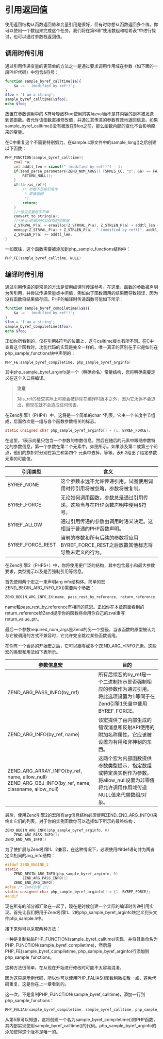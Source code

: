 # 引用返回值

使用返回结构从函数返回值和变量引用是很好，但有时你想从函数返回多个值。你可以使用一个数组来完成这个任务，我们将在第8章“使用数组和哈希表”中进行探讨，也可以通过参数栈返回值。

## 调用时传引用

通过引用传递变量的更简单的方法之一是通过要求调用作用域在参数（如下面的一段PHP代码）中包含&符号：

```php
function sample_byref_calltime($a){
	$a .= ' (modified by ref!)';
}
$foo = 'I am a string';
sample_byref_calltime(&$foo);
echo $foo;
```

放置在参数调用中的 &符号导致\$foo使用的实际zval而不是其内容的副本被发送到该函数。者允许该函数直接修改值，并通过其传递的参数有效地返回信息。如果sample_byref_calltime()没有被放在\$foo之前，那么函数内部的变化不会影响原来的变量。

在C中重复这个不需要特别努力。在sample.c源文件中的sample_long()之后创建以下函数：

```c
PHP_FUNCTION(sample_byref_calltime){
	zval *a;
  	int addtl_len = sizeof(" (modified by ref!)") - 1;
  	if(zend_parse_parameters(ZEND_NUM_ARGS() TSRMLS_CC, "z", &a) == FAILURE){
    	RETURN_NULL();
  	}
  	if(!a->is_ref){
    	/* 参数不是按引用传
    	 * 直接返回
    	 */
      	return;
  	}
  	//*保证变量是字符串
  	convert_to_string(a);
  	//*放大a的缓冲区以保存附加数据
  	Z_STRVAL_P(a) = erealloc(Z_STRVAL_P(a), Z_STRLEN_P(a) + addtl_len + 1);
  	memcpy(Z_STRVAL_P(a) + Z_STRLEN_P(a), " (modified by ref!)", addtl_len + 1);
  	Z_STRLEN_P(a) += addtl_len;
}
```

一如既往，这个函数需要被添加到php_sample_functions结构中：

```c
PHP_FE(sample_byref_calltime, NULL)
```

## 编译时传引用

通过引用传递的更常见的方法是使用编译时传递参考。在这里，函数的参数被声明为传引用，并尝试传递常量或中间值，例如由于函数调用的结果而导致错误，因为没有函数将结果值存回。PHP的编译时传递函数可能如下所示：

```php
function sample_byref_compiletime(&$a){
  	$a .= ' (modified by ref!)';
}
$foo = 'I am a string';
sample_byref_compiletime($foo);
echo $foo;
```

正如你所看到的，仅在引用&符号的位置上，这与calltime版本有所不同。在C中查看这个函数时，功能代码的实现是完全一样的。唯一真正的区别在于它是如何在php_sample_functions块中声明的：

```c
PHP_FE(sample_byref_compiletime, php_sample_byref_arginfo)
```

其中php_sample_byref_arginfo是一个（明确命名）常量结构，您将明确需要定义在这个入口将编译。

> **注意**
>
> 对is_ref的检查实际上可能会被排除在编译时版本之外，因为它永远不会退出，但现在就不会造成任何伤害。

在Zend引擎1（PHP4）中，这将是一个简单的char \*列表，它由一个长度字节组成，后面依次是一组与各个函数参数相关的标志。

```c
static unsigned char php_sample_byref_arginfo[] = {1, BYREF_FORCE};
```

在这里，1表示向量只包含一个参数的参数信息。然后在随后的元素中跟随参数特定的参数信息，第一个参数在第二个元素中，如图所示。如果涉及第二或第三个论点，他们的旗帜将分别在第三和第四个 元素中去掉，等等。表6.2给出了给定参数元素的可能值。

| 引用类型             | 含义                                       |
| ---------------- | ---------------------------------------- |
| BYREF_NONE       | 这个参数永远不允许传递引用。试图使用调用时传引用将被忽略，参数将被复制。     |
| BYREF_FORCE      | 无论如何调用函数，参数总是通过引用传递。这项当与在PHP函数声明中使用&符号。  |
| BYREF_ALLOW      | 通过引用传递的参数由调用时语义决定。这相当于普通的PHP函数声明。        |
| BYREF_FORCE_REST | 当前的参数和所有后续的参数将应用BYREF_FORCE_REST之后放置其他标志将导致未定义的行为。 |

在Zend引擎2（PHP5+）中，你将使用更广泛的结构，其中包含最小和最大参数要求，类型提示以及是否强制引用等信息。

首先使用两个宏之一来声明arg info结构体。简单的宏ZEND_BEGIN_ARG_INFO_EX()需要两个参数：

```c
ZEND_BEGIN_ARG_INFO_EX(name, pass_rest_by_reference, return_reference, required_num_args)
```

name和pass_rest_by_reference有相同的意思。正如你在本章前面看到的return_reference给Zend提示你的函数将会用你自己的zval重写return_value_ptr。

最后一个参数required_num_args是Zend的另一个捷径，当该函数的原型被认为与它被调用的方式不兼容时，它允许完全跳过某些函数调用。

在你有一个合适的开始宏之后，它可以跟零或多个ZEND_ARG\_\*INFO元素。这些宏的类型和用法如下表所示。

| 参数信息宏                                    | 目的                                       |
| ---------------------------------------- | ---------------------------------------- |
| ZEND_ARG_PASS_INFO(by_ref)               | 所有后续宏的by_ref是一个二进制指示是否强制相应的参数作为通过引用。将此选项设置为1等同于在Zend引擎1矢量中使用BYREF_FORCE。 |
| ZEND_ARG_INFO(by_ref, name)              | 该宏提供了由内部生成的错误消息和反射API使用的附加名称属性。它应该被设置为有用和非神秘的东西。 |
| ZEND_ARG_ARRAY_INFO(by_ref, name, allow_null) ZEND_ARG_OBJ_INFO(by_ref, name, classname, allow_null) | 这两个宏为内部函数提供参数类型提示，指定数组或特定类实例作为参数。将allow_null设置为非零值将允许调用作用域传递NULL值来代替数组/对象。 |

最后，使用Zend引擎2的宏所有arg信息结构必须使用ZEND_END_ARG_INFO()来终止它们的列表。对于你的实例函数你可以选择如下所示的最终结构：

```c
ZEND_BEGIN_ARG_INFO(php_sample_byref_arginfo, 0)
	ZEND_ARG_PASS_INFO(1)
ZEND_END_ARG_INFO()
```

为了使扩展与Zend引擎1、2兼容，在这种情况下，必须使用\#ifdef语句并为两者定义相同的arg_info结构：

```c
#ifdef ZEND_ENGINE_2
static
  	ZEND_BEGIN_ARG_INFO(php_sample_byref_arginfo, 0)
  		ZEND_ARG_PASS_INFO(1)
  	ZEND_END_ARG_INFO()
#else /* Zend引擎 1*/
static unsigned char php_sample_byref_arginfo[] = {1, BYREF_FORCE};
#endif
```

现在所有的部分都汇聚在一起了，现在是时候创建一个实际的编译时传递引用实现。首先让我们把用于Zend引擎1、2的php_sample_byref_arginfo块定义到头文件php_sample.h中。

接下来你可以采取两种方法：

一种是复制粘贴PHP_FUNCTION(sample_byref_calltime)实现，并将其重命名为PHP_FUNCTION(sample_byref_compiletime)，然后将PHP_FE(sample_byref_compiletime, php_sample_byref_arginfo)行添加到php_sample_functions。

这种方法很简单，在从现在开始进行修改时可能不太容易混淆。

因为这只是示例代码，所以你可以使用PHP_FALIAS()函数稍微松散一点，避免代码重复，这是你在上一章看到的。

这一次，不是复制PHP_FUNCTION(sample_byref_calltime)，添加一行到php_sample_functions：

```c
PHP_FALIAS(sample_byref_compiletime, sample_byref_calltime, php_sample_byref_arginfo)
```

从第5章可以知道，这将创建一个名为sample_byref_compiletime()的PHP函数，其内部实现使用sample_byref_calltime()的代码。php_sample_byref_arginfo的添加使得这个版本是唯一的。

